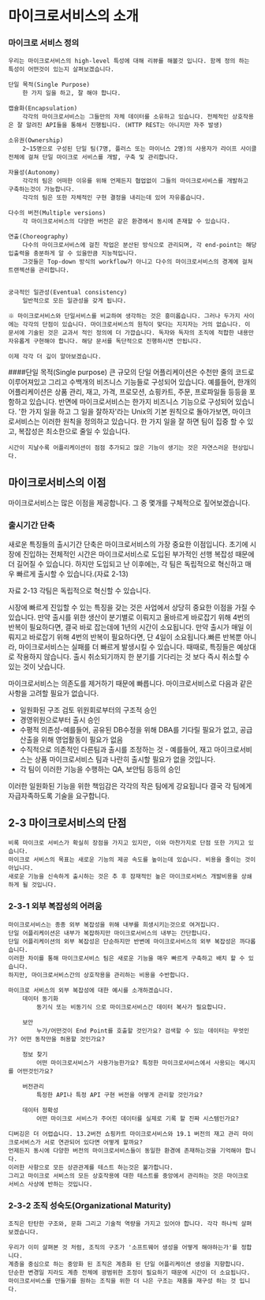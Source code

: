 # 마이크로서비스의 소개

### 마이크로 서비스 정의
    우리는 마이크로서비스의 high-level 특성에 대해 리뷰를 해볼것 입니다. 함께 정의 하는 특성이 어떤것이 있는지 살펴보겠습니다.

    단일 목적(Single Purpose)
        한 가지 일을 하고, 잘 해야 합니다.
    
    캡슐화(Encapsulation)
        각각의 마이크로서비스는 그들만의 자체 데이터를 소유하고 있습니다. 전체적인 상호작용은 잘 알려진 API들을 통해서 진행됩니다. (HTTP REST는 아니지만 자주 발생) 
    
    소유권(Ownership)
        2~15명으로 구성된 단일 팀(7명, 플러스 또는 마이너스 2명)의 사용자가 라이프 사이클 전체에 걸쳐 단일 마이크로 서비스를 개발, 구축 및 관리합니다.

    자율성(Autonomy)
        각각의 팀은 어떠한 이유를 위해 언제든지 협업없이 그들의 마이크로서비스를 개발하고 구축하는것이 가능합니다.
        각각의 팀은 또한 자체적인 구현 결정을 내리는데 있어 자유롭습니다.

    다수의 버전(Multiple versions)
        각 마이크로서비스의 다양한 버전은 같은 환경에서 동시에 존재할 수 있습니다.

    연출(Choreography)
        다수의 마이크로서비스에 걸친 작업은 분산된 방식으로 관리되며, 각 end-point는 해당 입출력을 충분하게 알 수 있을만큼 지능적입니다.
        그것들은 Top-down 방식의 workflow가 아니고 다수의 마이크로서비스의 경계에 걸쳐 트랜젝션을 관리합니다.


    궁극적인 일관성(Eventual consistency)
        일반적으로 모든 일관성을 갖게 됩니다.

    ※ 마이크로서비스와 단일서비스를 비교하여 생각하는 것은 흥미롭습니다. 그러나 두가지 사이에는 각각의 단점이 있습니다. 마이크로서비스의 원칙이 맞다는 지지자는 거의 없습니다. 이 문서에 기술된 것은 교과서 적인 정의에 더 가깝습니다. 독자와 독자의 조직에 적합한 내용만 자유롭게 구현해야 합니다. 해당 문서를 독단적으로 진행하시면 안됩니다.

    이제 각각 더 깊이 알아보겠습니다.

####단일 목적(Single purpose)
    큰 규모의 단일 어플리케이션은 수천만 줄의 코드로 이루어져있고 그리고 수백개의 비즈니스 기능들로 구성되어 있습니다. 예를들어, 한개의 어플리케이션은 상품 관리, 재고, 가격, 프로모션, 쇼핑카트, 주문, 프로파일들 등등을 포함하고 있습니다. 반면에 마이크로서비스는 한가지 비즈니스 기능으로 구성되어 있습니다.
    '한 가지 일을 하고 그 일을 잘하자'라는 Unix의 기본 원칙으로 돌아가보면, 마이크로서비스는 이러한 원칙을 정의하고 있습니다. 한 가지 일을 잘 하면 팀이 집중 할 수 있고, 복잡성은 최소한으로 줄일 수 있습니다.

    시간이 지날수록 어플리케이션이 점점 추가되고 많은 기능이 생기는 것은 자연스러운 현상입니다.

    


## 마이크로서비스의 이점
마이크로서비스는 많은 이점을 제공합니다. 그 중 몇개를 구체적으로 짚어보겠습니다.

### 출시기간 단축
새로운 특징들의 출시기간 단축은 마이크로서비스의 가장 중요한 이점입니다. 초기에 시장에 진입하는 전체적인 시간은 마이크로서비스로 도입된 부가적인 선행 복잡성 때문에 더 길어질 수 있습니다. 하지만 도입되고 난 이후에는, 각 팀은 독립적으로 혁신하고 매우 빠르게 출시할 수 있습니다.(자료 2-13)

자료 2-13 각팀은 독립적으로 혁신할 수 있습니다.

시장에 빠르게 진입할 수 있는 특징을 갖는 것은 사업에서 상당히 중요한 이점을 가질 수 있습니다. 만약 출시를 위한 생산이 분기별로 이뤄지고 올바르게 바로잡기 위해 4번의 반복이 필요하다면, 결국 바로 잡는데에 1년의 시간이 소요됩니다. 만약 출시가 매일 이뤄지고 바로잡기 위해 4번의 반복이 필요하다면, 단 4일이 소요됩니다.빠른 반복뿐 아니라, 마이크로서비스는 실패를 더 빠르게 발생시킬 수 있습니다. 때때로, 특징들은 예상대로 작용하지 않습니다. 출시 취소되기까지 한 분기를 기다리는 것 보다 즉시 취소할 수 있는 것이 낫습니다.

마이크로서비스는 의존도를 제거하기 때문에 빠릅니다. 마이크로서비스로 다음과 같은 사항을 고려할 필요가 없습니다.
- 일원화된 구조 검토 위원회로부터의 구조적 승인
- 경영위원으로부터 출시 승인
- 수평적 의존성-예를들어, 공유된 DB수정을 위해 DBA를 기다릴 필요가 없고, 공급산출을 위해 영업활동이 필요가 없음
- 수직적으로 의존적인 다른팀과 출시를 조정하는 것 - 예를들어, 재고 마이크로서비스는 상품 마이크로서비스 팀과 나란히 출시할 필요가 없을 것입니다.
- 각 팀이 이러한 기능을 수행하는 QA, 보안팀 등등의 승인

이러한 일원화된 기능을 위한 책임감은 각각의 작은 팀에게 강요됩니다 결국 각 팀에게 자급자족하도록 기술을 요구합니다.

## 2-3 마이크로서비스의 단점
    비록 마이크로 서비스가 확실히 장점을 가지고 있지만, 이와 마찬가지로 단점 또한 가지고 있습니다.
    마이크로 서비스의 목표는 새로운 기능의 제공 속도를 높이는데 있습니다. 비용을 줄이는 것이 아닙니다.
    새로운 기능을 신속하게 출시하는 것은 추 후 잠재적인 높은 마이크로서비스 개발비용을 상쇄하게 될 것입니다.

### 2-3-1 외부 복잡성의 어려움
    마이크로서비스는 종종 외부 복잡성을 위해 내부를 희생시키는것으로 여겨집니다.
    단일 어플리케이션은 내부가 복잡하지만 마이크로서비스의 내부는 간단합니다.
    단일 어플리케이션의 외부 복잡성은 단순하지만 반변에 마이크로서비스의 외부 복잡성은 까다롭습니다.
    이러한 차이를 통해 마이크로서비스 팀은 새로운 기능을 매우 빠르게 구축하고 배치 할 수 있습니다.
    하지만, 마이크로서비스간의 상호작용을 관리하는 비용을 수반합니다.

    마이크로 서비스의 외부 복잡성에 대한 예시를 소개하겠습니다.
        데이터 동기화
            동기식 또는 비동기식 으로 마이크로서비스간 데이터 복사가 필요합니다.

        보안
            누가/어떤것이 End Point를 호출할 것인가요? 검색할 수 있는 데이터는 무엇인가? 어떤 동작만을 허용할 것인가요?

        정보 찾기
            어떤 마이크로서비스가 사용가능한가요? 특정한 마이크로서비스에서 사용되는 메시지를 어떤것인가요?

        버전관리
            특정한 API나 특정 API 구현 버전을 어떻게 관리할 것인가요?

        데이터 정확성
            어떤 마이크로 서비스가 주어진 데이터를 실제로 기록 할 진짜 시스템인가요?

    디버깅은 더 어렵습니다. 13.2버전 쇼핑카트 마이크로서비스와 19.1 버전의 재고 관리 마이크로서비스가 서로 연관되어 있다면 어떻게 할까요?
    언제든지 동시에 다양한 버전의 마이크로서비스들이 동일한 환경에 존재하는것을 기억해야 합니다. 
    이러한 사항으로 모든 상관관계를 테스트 하는것은 불가합니다.
    그리고 마이크로 서비스의 모든 상호작용에 대한 테스트를 중앙에서 관리하는 것은 마이크로 서비스 사상에 반하는 것입니다.

### 2-3-2 조직 성숙도(Organizational Maturity)
    조직은 탄탄한 구조와, 문화 그리고 기술적 역량을 가지고 있어야 합니다. 각각 하나씩 살펴보겠습니다.

    우리가 이미 살펴본 것 처럼, 조직의 구조가 '소프트웨어 생성을 어떻게 해야하는가'를 정합니다.
    계층을 중심으로 하는 중앙화 된 조직은 계층화 된 단일 어플리케이션 생성을 지향합니다.
    단순한 변경일 지라도 계층 전체에 광범위한 조정이 필요하기 때문에 시간이 더 소요됩니다.
    마이크로서비스를 만들기를 원하는 조직을 위한 더 나은 구조는 재품을 재구성 하는 것 입니다.
